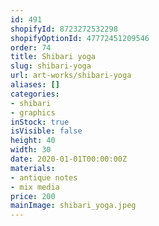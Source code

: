 ```yaml
---
id: 491
shopifyId: 8723272532298
shopifyOptionId: 47772451209546
order: 74
title: Shibari yoga
slug: shibari-yoga
url: art-works/shibari-yoga
aliases: []
categories:
- shibari
- graphics
inStock: true
isVisible: false
height: 40
width: 30
date: 2020-01-01T00:00:00Z
materials:
- antique notes
- mix media
price: 200
mainImage: shibari_yoga.jpeg
---
```

